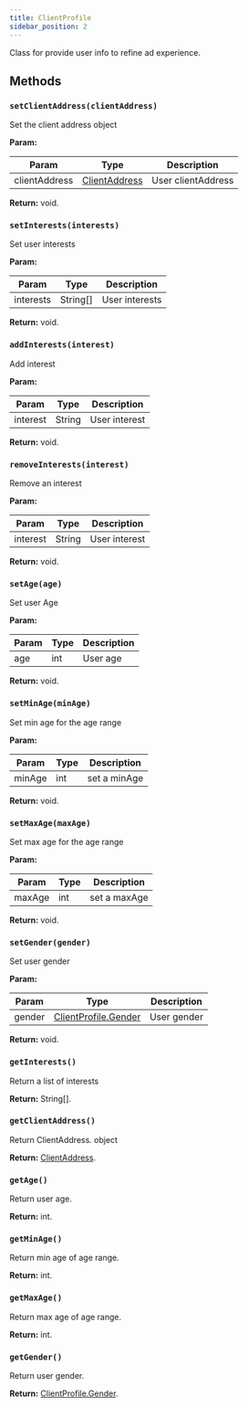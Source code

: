 ```yaml
---
title: ClientProfile
sidebar_position: 2
---
```


Class for provide user info to refine ad experience.

## Methods

### `setClientAddress(clientAddress)`

Set the client address object

**Param:**

| Param         | Type                                              | Description        |
| ------------- | ------------------------------------------------- | ------------------ |
| clientAddress | [ClientAddress](../client_profile/client_address) | User clientAddress |

**Return:**
void.

### `setInterests(interests)`

Set user interests

**Param:**

| Param     | Type     | Description    |
| --------- | -------- | -------------- |
| interests | String[] | User interests |

**Return:**
void.

### `addInterests(interest)`

Add interest

**Param:**

| Param    | Type   | Description   |
| -------- | ------ | ------------- |
| interest | String | User interest |

**Return:**
void.

### `removeInterests(interest)`

Remove an interest

**Param:**

| Param    | Type   | Description   |
| -------- | ------ | ------------- |
| interest | String | User interest |

**Return:**
void.

### `setAge(age)`

Set user Age

**Param:**

| Param | Type | Description |
| ----- | ---- | ----------- |
| age   | int  | User age    |

**Return:**
void.

### `setMinAge(minAge)`

Set min age for the age range

**Param:**

| Param  | Type | Description  |
| ------ | ---- | ------------ |
| minAge | int  | set a minAge |

**Return:**
void.

### `setMaxAge(maxAge)`

Set max age for the age range

**Param:**

| Param  | Type | Description  |
| ------ | ---- | ------------ |
| maxAge | int  | set a maxAge |

**Return:**
void.

### `setGender(gender)`

Set user gender

**Param:**

| Param  | Type                                             | Description |
| ------ | ------------------------------------------------ | ----------- |
| gender | [ClientProfile.Gender](../client_profile/gender) | User gender |

**Return:**
void.

### `getInterests()`

Return a list of interests

**Return:**
String[].

### `getClientAddress()`

Return ClientAddress. object

**Return:**
[ClientAddress](../client_profile/client_address).

### `getAge()`

Return user age.

**Return:**
int.

### `getMinAge()`

Return min age of age range.

**Return:**
int.

### `getMaxAge()`

Return max age of age range.

**Return:**
int.

### `getGender()`

Return user gender.

**Return:**
[ClientProfile.Gender](../client_profile/gender).
